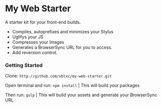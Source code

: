# My Web Starter
A starter kit for your front-end builds.

- Compiles, autoprefixes and minimizes your Stylus
- Uglifys your JS
- Compresses your Images
- Generates a BrowserSync URL for you to access.
- Add reversion control.

### Getting Started
Clone: `http://github.com/xblxc/my-web-starter.git`

Open terminal and run: `npm install` | This will build your packages

Then run: `gulp` | This will build your assets and generate your BrowserSync URL
